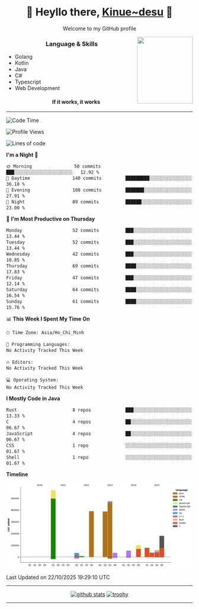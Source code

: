 <h1 align="center"> 🌸 Heyllo there, <a href="https://github.com/Kinue72">Kinue~desu</a> 🌸 </h1>
<p align="center"> Welcome to my GitHub profile </p>
<img align="right" src="https://i.imgur.com/yjwWPiL.png" width="150" height="180">

<h3 align="center"> Language & Skills </h3>

- Golang
- Kotlin
- Java
- C#
- Typescript
- Web Development
  <h4 align="center">If it works, it works</h4>
<hr>

<!--START_SECTION:waka-->
![Code Time](http://img.shields.io/badge/Code%20Time-16%20hrs%2021%20mins-blue)

![Profile Views](http://img.shields.io/badge/Profile%20Views-1-blue)

![Lines of code](https://img.shields.io/badge/From%20Hello%20World%20I%27ve%20Written-2.4%20million%20lines%20of%20code-blue)

**I'm a Night 🦉** 

```text
🌞 Morning                50 commits          ███░░░░░░░░░░░░░░░░░░░░░░   12.92 % 
🌆 Daytime                140 commits         █████████░░░░░░░░░░░░░░░░   36.18 % 
🌃 Evening                108 commits         ███████░░░░░░░░░░░░░░░░░░   27.91 % 
🌙 Night                  89 commits          ██████░░░░░░░░░░░░░░░░░░░   23.00 % 
```
📅 **I'm Most Productive on Thursday** 

```text
Monday                   52 commits          ███░░░░░░░░░░░░░░░░░░░░░░   13.44 % 
Tuesday                  52 commits          ███░░░░░░░░░░░░░░░░░░░░░░   13.44 % 
Wednesday                42 commits          ███░░░░░░░░░░░░░░░░░░░░░░   10.85 % 
Thursday                 69 commits          ████░░░░░░░░░░░░░░░░░░░░░   17.83 % 
Friday                   47 commits          ███░░░░░░░░░░░░░░░░░░░░░░   12.14 % 
Saturday                 64 commits          ████░░░░░░░░░░░░░░░░░░░░░   16.54 % 
Sunday                   61 commits          ████░░░░░░░░░░░░░░░░░░░░░   15.76 % 
```


📊 **This Week I Spent My Time On** 

```text
🕑︎ Time Zone: Asia/Ho_Chi_Minh

💬 Programming Languages: 
No Activity Tracked This Week

🔥 Editors: 
No Activity Tracked This Week

💻 Operating System: 
No Activity Tracked This Week
```

**I Mostly Code in Java** 

```text
Rust                     8 repos             ███░░░░░░░░░░░░░░░░░░░░░░   13.33 % 
C                        4 repos             ██░░░░░░░░░░░░░░░░░░░░░░░   06.67 % 
JavaScript               4 repos             ██░░░░░░░░░░░░░░░░░░░░░░░   06.67 % 
CSS                      1 repo              ░░░░░░░░░░░░░░░░░░░░░░░░░   01.67 % 
Shell                    1 repo              ░░░░░░░░░░░░░░░░░░░░░░░░░   01.67 % 
```



**Timeline**

![Lines of Code chart](https://raw.githubusercontent.com/Kinue72/Kinue72/main/assets/bar_graph.png)


 Last Updated on 22/10/2025 19:29:10 UTC
<!--END_SECTION:waka-->

<hr>

<p align="center">
  <a href="https://github.com/anuraghazra/github-readme-stats"><img src="https://github-readme-stats.vercel.app/api?username=Kinue72&show_icons=true&include_all_commits=true&theme=nord" alt="github stats"></a>
  <a href="https://github.com/ryo-ma/github-profile-trophy"><img src="https://github-profile-trophy.vercel.app/?username=Kinue72&theme=nord" alt="trophy"></a>
</p>

<hr>
